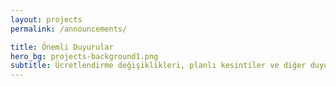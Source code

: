 ```yaml
---
layout: projects
permalink: /announcements/

title: Önemli Duyurular
hero_bg: projects-background1.png
subtitle: Ücretlendirme değişiklikleri, planlı kesintiler ve diğer duyurulara buradan ulaşabilirsiniz.
---
```

